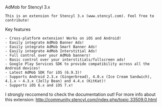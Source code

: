 AdMob for Stencyl 3.x

	This is an extension for Stencyl 3.x (www.stencyl.com). Feel free to contribute!

Key features

	- Cross-platform extension! Works on iOS and Android!
	- Easily integrate AdMob Banner Ads!
	- Easily integrate AdMob Smart Banner Ads!
	- Easily integrate AdMob Interstitial Ads!
	- Full control over your AdMob banners!
	- Basic control over your interstitials/fullscreen ads!
	- Google Play Services SDK to provide compatibility across all the Android devices!
	- Latest AdMob SDK for iOS (6.9.3)!
	- Supports Android 2.3.x (Gingerbread), 4.0.x (Ice Cream Sandwich), 4.1.x ~ 4.3.x (Jelly Bean) and 4.4.x (KitKat)!
	- Supports iOS 6.x and iOS 7.x!

I strongly reccomend to check the documentation out! For more info about this extension: http://community.stencyl.com/index.php/topic,33509.0.html
